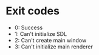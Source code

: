 # Exit codes 

- 0: Success
- 1: Can't initialize SDL
- 2: Can't create main window
- 3: Can't initialize main renderer
